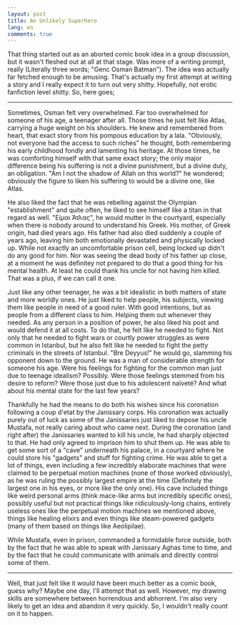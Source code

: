 ```yaml
---
layout: post
title: An Unlikely Superhero
lang: en
comments: true
---
```


That thing started out as an aborted comic book idea in a group discussion, but it wasn't fleshed out at all at that stage. Was more of a writing prompt, really (Literally three words; "Genc Osman Batman"). The idea was actually far fetched enough to be amusing. That's actually my first attempt at writing a story and I really expect it to turn out very shitty. Hopefully, not erotic fanfiction level shitty. So, here goes;

---

Sometimes, Osman felt very overwhelmed. Far too overwhelmed for someone of his age, a teenager after all. Those times he just felt like Atlas, carrying a huge weight on his shoulders. He knew and remembered from heart, that exact story from his pompous education by a lala. "Obviously, not everyone had the access to such riches" he thought, both remembering his early childhood fondly and lamenting his heritage. At those times, he was comforting himself with that same exact story; the only major difference being his suffering is not a divine punishment, but a divine duty, an obligation. "Am I not the shadow of Allah on this world?" he wondered; obviously the figure to liken his suffering to would be a divine one, like Atlas. 

He also liked the fact that he was rebelling against the Olympian "establishment" and quite often, he liked to see himself like a titan in that regard as well. "Είμαι Άτλας", he would mutter in the courtyard, especially when there is nobody around to understand his Greek. His mother, of Greek origin, had died years ago. His father had also died suddenly a couple of years ago, leaving him both emotionally devastated and physically locked up. While not exactly an uncomfortable prison cell, being locked up didn't do any good for him. Nor was seeing the dead body of his father up close, at a moment he was definitey not prepared to do that a good thing for his mental health. At least he could thank his uncle for not having him killed. That was a plus, if we can call it one. 

Just like any other teenager, he was a bit idealistic in both matters of state and more worldly ones. He just liked to help people, his subjects, viewing them like people in need of a good ruler. With good intentions, but as people from a different class to him. Helping them out whenever they needed. As any person in a position of power, he also liked his post and would defend it at all costs. To do that, he felt like he needed to fight. Not only that he needed to fight wars or courtly power struggles as were common in Istanbul, but he also felt like he needed to fight the petty criminals in the streets of Istanbul. "Bre Deyyus!" he would go, slamming his opponent down to the ground. He was a man of considerable strength for someone his age. Were his feelings for fighting for the common man just due to teenage idealism? Possibly. Were those feelings stemmed from his desire to reform? Were those just due to his adolescent naïveté? And what about his mental state for the last few years?

Thankfully he had the means to do both his wishes since his coronation following a coup d'etat by the Janissary corps. His coronation was actually purely out of luck as some of the Janissaries just liked to depose his uncle Mustafa, not really caring about who came next. During the coronation (and right after) the Janissaries wanted to kill his uncle, he had sharply objected to that. He had only agreed to imprison him to shut them up. He was able to get some sort of a "cave" underneath his palace, in a courtyard where he could store his "gadgets" and stuff for fighting crime. He was able to get a lot of things, even including a few incredibly elaborate machines that were claimed to be perpetual motion machines (none of those worked obviously), as he was ruling the possibly largest empire at the time (Definitely the largest one in his eyes, or more like the only one). His cave included things like weird personal arms (think mace-like arms but incredibly specific ones), possibly useful but not practical things like ridiculously-long chains, entirely useless ones like the perpetual motion machines we mentioned above, things like healing elixirs and even things like steam-powered gadgets (many of them based on things like Aeolipilae).

While Mustafa, even in prison, commanded a formidable force outside, both by the fact that he was able to speak with Janissary Aghas time to time, and by the fact that he could communicate with animals and directly control some of them. 

---

Well, that just felt like it would have been much better as a comic book, guess why? Maybe one day, I'll attempt that as well. However, my drawing skills are somewhere between horrendous and abhorrent. I'm also very likely to get an idea and abandon it very quickly. So, I wouldn't really count on it to happen.
